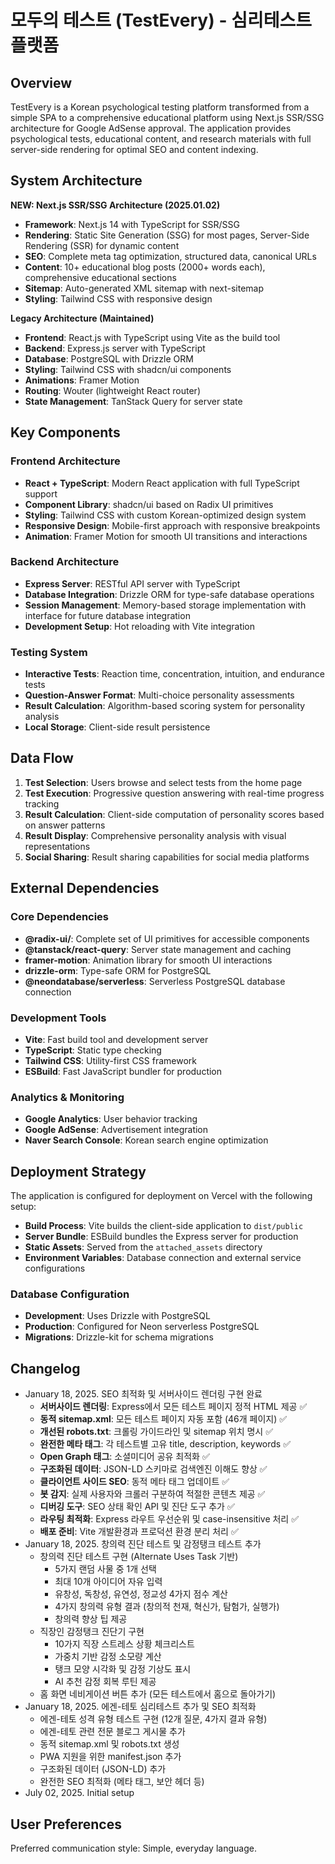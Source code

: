 # 모두의 테스트 (TestEvery) - 심리테스트 플랫폼

## Overview

TestEvery is a Korean psychological testing platform transformed from a simple SPA to a comprehensive educational platform using Next.js SSR/SSG architecture for Google AdSense approval. The application provides psychological tests, educational content, and research materials with full server-side rendering for optimal SEO and content indexing.

## System Architecture

**NEW: Next.js SSR/SSG Architecture (2025.01.02)**
- **Framework**: Next.js 14 with TypeScript for SSR/SSG
- **Rendering**: Static Site Generation (SSG) for most pages, Server-Side Rendering (SSR) for dynamic content
- **SEO**: Complete meta tag optimization, structured data, canonical URLs
- **Content**: 10+ educational blog posts (2000+ words each), comprehensive educational sections
- **Sitemap**: Auto-generated XML sitemap with next-sitemap
- **Styling**: Tailwind CSS with responsive design

**Legacy Architecture (Maintained)**
- **Frontend**: React.js with TypeScript using Vite as the build tool
- **Backend**: Express.js server with TypeScript
- **Database**: PostgreSQL with Drizzle ORM
- **Styling**: Tailwind CSS with shadcn/ui components
- **Animations**: Framer Motion
- **Routing**: Wouter (lightweight React router)
- **State Management**: TanStack Query for server state

## Key Components

### Frontend Architecture
- **React + TypeScript**: Modern React application with full TypeScript support
- **Component Library**: shadcn/ui based on Radix UI primitives
- **Styling**: Tailwind CSS with custom Korean-optimized design system
- **Responsive Design**: Mobile-first approach with responsive breakpoints
- **Animation**: Framer Motion for smooth UI transitions and interactions

### Backend Architecture
- **Express Server**: RESTful API server with TypeScript
- **Database Integration**: Drizzle ORM for type-safe database operations
- **Session Management**: Memory-based storage implementation with interface for future database integration
- **Development Setup**: Hot reloading with Vite integration

### Testing System
- **Interactive Tests**: Reaction time, concentration, intuition, and endurance tests
- **Question-Answer Format**: Multi-choice personality assessments
- **Result Calculation**: Algorithm-based scoring system for personality analysis
- **Local Storage**: Client-side result persistence

## Data Flow

1. **Test Selection**: Users browse and select tests from the home page
2. **Test Execution**: Progressive question answering with real-time progress tracking
3. **Result Calculation**: Client-side computation of personality scores based on answer patterns
4. **Result Display**: Comprehensive personality analysis with visual representations
5. **Social Sharing**: Result sharing capabilities for social media platforms

## External Dependencies

### Core Dependencies
- **@radix-ui/**: Complete set of UI primitives for accessible components
- **@tanstack/react-query**: Server state management and caching
- **framer-motion**: Animation library for smooth UI interactions
- **drizzle-orm**: Type-safe ORM for PostgreSQL
- **@neondatabase/serverless**: Serverless PostgreSQL database connection

### Development Tools
- **Vite**: Fast build tool and development server
- **TypeScript**: Static type checking
- **Tailwind CSS**: Utility-first CSS framework
- **ESBuild**: Fast JavaScript bundler for production

### Analytics & Monitoring
- **Google Analytics**: User behavior tracking
- **Google AdSense**: Advertisement integration
- **Naver Search Console**: Korean search engine optimization

## Deployment Strategy

The application is configured for deployment on Vercel with the following setup:

- **Build Process**: Vite builds the client-side application to `dist/public`
- **Server Bundle**: ESBuild bundles the Express server for production
- **Static Assets**: Served from the `attached_assets` directory
- **Environment Variables**: Database connection and external service configurations

### Database Configuration
- **Development**: Uses Drizzle with PostgreSQL
- **Production**: Configured for Neon serverless PostgreSQL
- **Migrations**: Drizzle-kit for schema migrations

## Changelog

- January 18, 2025. SEO 최적화 및 서버사이드 렌더링 구현 완료
  - **서버사이드 렌더링**: Express에서 모든 테스트 페이지 정적 HTML 제공 ✅
  - **동적 sitemap.xml**: 모든 테스트 페이지 자동 포함 (46개 페이지) ✅
  - **개선된 robots.txt**: 크롤링 가이드라인 및 sitemap 위치 명시 ✅
  - **완전한 메타 태그**: 각 테스트별 고유 title, description, keywords ✅
  - **Open Graph 태그**: 소셜미디어 공유 최적화 ✅
  - **구조화된 데이터**: JSON-LD 스키마로 검색엔진 이해도 향상 ✅
  - **클라이언트 사이드 SEO**: 동적 메타 태그 업데이트 ✅
  - **봇 감지**: 실제 사용자와 크롤러 구분하여 적절한 콘텐츠 제공 ✅
  - **디버깅 도구**: SEO 상태 확인 API 및 진단 도구 추가 ✅
  - **라우팅 최적화**: Express 라우트 우선순위 및 case-insensitive 처리 ✅
  - **배포 준비**: Vite 개발환경과 프로덕션 환경 분리 처리 ✅
- January 18, 2025. 창의력 진단 테스트 및 감정탱크 테스트 추가
  - 창의력 진단 테스트 구현 (Alternate Uses Task 기반)
    * 5가지 랜덤 사물 중 1개 선택
    * 최대 10개 아이디어 자유 입력
    * 유창성, 독창성, 유연성, 정교성 4가지 점수 계산
    * 4가지 창의력 유형 결과 (창의적 천재, 혁신가, 탐험가, 실행가)
    * 창의력 향상 팁 제공
  - 직장인 감정탱크 진단기 구현
    * 10가지 직장 스트레스 상황 체크리스트
    * 가중치 기반 감정 소모량 계산
    * 탱크 모양 시각화 및 감정 기상도 표시
    * AI 추천 감정 회복 루틴 제공
  - 홈 화면 네비게이션 버튼 추가 (모든 테스트에서 홈으로 돌아가기)
- January 18, 2025. 에겐-테토 심리테스트 추가 및 SEO 최적화
  - 에겐-테토 성격 유형 테스트 구현 (12개 질문, 4가지 결과 유형)
  - 에겐-테토 관련 전문 블로그 게시물 추가
  - 동적 sitemap.xml 및 robots.txt 생성
  - PWA 지원을 위한 manifest.json 추가
  - 구조화된 데이터 (JSON-LD) 추가
  - 완전한 SEO 최적화 (메타 태그, 보안 헤더 등)
- July 02, 2025. Initial setup

## User Preferences

Preferred communication style: Simple, everyday language.